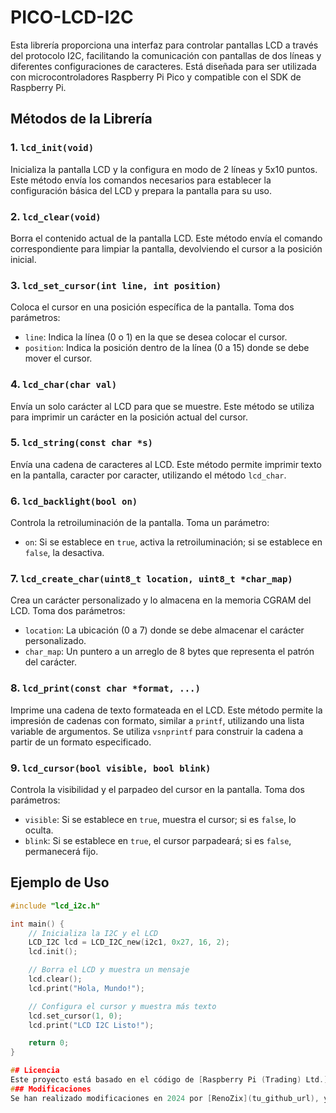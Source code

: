 # PICO-LCD-I2C

Esta librería proporciona una interfaz para controlar pantallas LCD a través del protocolo I2C, facilitando la comunicación con pantallas de dos líneas y diferentes configuraciones de caracteres. Está diseñada para ser utilizada con microcontroladores Raspberry Pi Pico y compatible con el SDK de Raspberry Pi.

## Métodos de la Librería

### 1. `lcd_init(void)`

Inicializa la pantalla LCD y la configura en modo de 2 líneas y 5x10 puntos. Este método envía los comandos necesarios para establecer la configuración básica del LCD y prepara la pantalla para su uso.

### 2. `lcd_clear(void)`

Borra el contenido actual de la pantalla LCD. Este método envía el comando correspondiente para limpiar la pantalla, devolviendo el cursor a la posición inicial.

### 3. `lcd_set_cursor(int line, int position)`

Coloca el cursor en una posición específica de la pantalla. Toma dos parámetros:
- `line`: Indica la línea (0 o 1) en la que se desea colocar el cursor.
- `position`: Indica la posición dentro de la línea (0 a 15) donde se debe mover el cursor.

### 4. `lcd_char(char val)`

Envía un solo carácter al LCD para que se muestre. Este método se utiliza para imprimir un carácter en la posición actual del cursor.

### 5. `lcd_string(const char *s)`

Envía una cadena de caracteres al LCD. Este método permite imprimir texto en la pantalla, caracter por caracter, utilizando el método `lcd_char`.

### 6. `lcd_backlight(bool on)`

Controla la retroiluminación de la pantalla. Toma un parámetro:
- `on`: Si se establece en `true`, activa la retroiluminación; si se establece en `false`, la desactiva.

### 7. `lcd_create_char(uint8_t location, uint8_t *char_map)`

Crea un carácter personalizado y lo almacena en la memoria CGRAM del LCD. Toma dos parámetros:
- `location`: La ubicación (0 a 7) donde se debe almacenar el carácter personalizado.
- `char_map`: Un puntero a un arreglo de 8 bytes que representa el patrón del carácter.

### 8. `lcd_print(const char *format, ...)`

Imprime una cadena de texto formateada en el LCD. Este método permite la impresión de cadenas con formato, similar a `printf`, utilizando una lista variable de argumentos. Se utiliza `vsnprintf` para construir la cadena a partir de un formato especificado.

### 9. `lcd_cursor(bool visible, bool blink)`

Controla la visibilidad y el parpadeo del cursor en la pantalla. Toma dos parámetros:
- `visible`: Si se establece en `true`, muestra el cursor; si es `false`, lo oculta.
- `blink`: Si se establece en `true`, el cursor parpadeará; si es `false`, permanecerá fijo.

## Ejemplo de Uso

```c
#include "lcd_i2c.h"

int main() {
    // Inicializa la I2C y el LCD
    LCD_I2C lcd = LCD_I2C_new(i2c1, 0x27, 16, 2);
    lcd.init();

    // Borra el LCD y muestra un mensaje
    lcd.clear();
    lcd.print("Hola, Mundo!");

    // Configura el cursor y muestra más texto
    lcd.set_cursor(1, 0);
    lcd.print("LCD I2C Listo!");

    return 0;
}

## Licencia
Este proyecto está basado en el código de [Raspberry Pi (Trading) Ltd.](https://www.raspberrypi.org) (Copyright (c) 2020). Este código se distribuye bajo la [Licencia BSD de 3 cláusulas](https://opensource.org/licenses/BSD-3-Clause). 
### Modificaciones
Se han realizado modificaciones en 2024 por [RenoZix](tu_github_url), y la librería sigue bajo la misma licencia BSD. 
